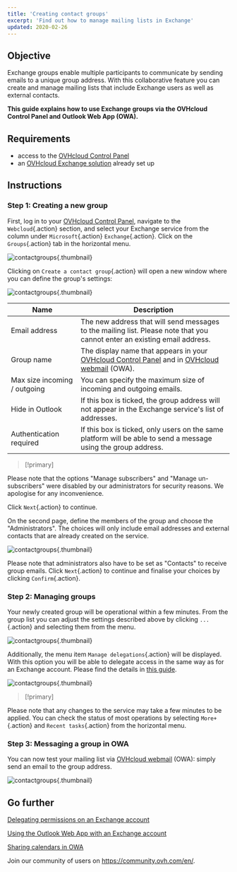 ```yaml
---
title: 'Creating contact groups'
excerpt: 'Find out how to manage mailing lists in Exchange'
updated: 2020-02-26
---
```


## Objective

Exchange groups enable multiple participants to communicate by sending emails to a unique group address. With this collaborative feature you can create and manage mailing lists that include Exchange users as well as external contacts.

**This guide explains how to use Exchange groups via the OVHcloud Control Panel and Outlook Web App (OWA).**

## Requirements

- access to the [OVHcloud Control Panel](https://www.ovh.com/auth/?action=gotomanager&from=https://www.ovh.ie/&ovhSubsidiary=ie)
- an [OVHcloud Exchange solution](https://www.ovhcloud.com/en-ie/emails/hosted-exchange/) already set up

## Instructions

### Step 1: Creating a new group

First, log in to your [OVHcloud Control Panel](https://www.ovh.com/auth/?action=gotomanager&from=https://www.ovh.ie/&ovhSubsidiary=ie), navigate to the `Webcloud`{.action} section, and select your Exchange service from the column under `Microsoft`{.action} `Exchange`{.action}. Click on the `Groups`{.action} tab in the horizontal menu.

![contactgroups](images/exchange-groups-step1.png){.thumbnail}

Clicking on `Create a contact group`{.action} will open a new window where you can define the group's settings:

![contactgroups](images/exchange-groups-step2.png){.thumbnail}

|Name|Description|
|---|---|
|Email address|The new address that will send messages to the mailing list. Please note that you cannot enter an existing email address.|
|Group name|The display name that appears in your [OVHcloud Control Panel](https://www.ovh.com/auth/?action=gotomanager&from=https://www.ovh.ie/&ovhSubsidiary=ie) and in [OVHcloud webmail](https://www.ovh.ie/mail) (OWA).|
|Max size incoming / outgoing|You can specify the maximum size of incoming and outgoing emails.|
|Hide in Outlook|If this box is ticked, the group address will not appear in the Exchange service's list of addresses.|
|Authentication required|If this box is ticked, only users on the same platform will be able to send a message using the group address.|

> [!primary]
>
Please note that the options "Manage subscribers" and "Manage un-subscribers" were disabled by our administrators for security reasons. We apologise for any inconvenience.
>

Click `Next`{.action} to continue.

On the second page, define the members of the group and choose the "Administrators". The choices will only include email addresses and external contacts that are already created on the service.

![contactgroups](images/exchange-groups-step3.png){.thumbnail}

Please note that administrators also have to be set as "Contacts" to receive group emails.
Click `Next`{.action} to continue and finalise your choices by clicking `Confirm`{.action}.

### Step 2: Managing groups

Your newly created group will be operational within a few minutes. From the group list you can adjust the settings described above by clicking `...`{.action} and selecting them from the menu.

![contactgroups](images/exchange-groups-step4.png){.thumbnail}

Additionally, the menu item `Manage delegations`{.action} will be displayed. With this option you will be able to delegate access in the same way as for an Exchange account. Please find the details in [this guide](/pages/web_cloud/email_and_collaborative_solutions/microsoft_exchange/feature_delegation).

![contactgroups](images/exchange-groups-step5.png){.thumbnail}

> [!primary]
>
Please note that any changes to the service may take a few minutes to be applied. You can check the status of most operations by selecting `More+`{.action} and `Recent tasks`{.action} from the horizontal menu.
>

### Step 3: Messaging a group in OWA

You can now test your mailing list via [OVHcloud webmail](https://www.ovh.ie/mail) (OWA): simply send an email to the group address.

![contactgroups](images/exchange-groups-step6.png){.thumbnail}

## Go further

[Delegating permissions on an Exchange account](/pages/web_cloud/email_and_collaborative_solutions/microsoft_exchange/feature_delegation)

[Using the Outlook Web App with an Exchange account](/pages/web_cloud/email_and_collaborative_solutions/using_the_outlook_web_app_webmail/email_owa)

[Sharing calendars in OWA](/pages/web_cloud/email_and_collaborative_solutions/using_the_outlook_web_app_webmail/owa_calendar_sharing)

Join our community of users on <https://community.ovh.com/en/>.